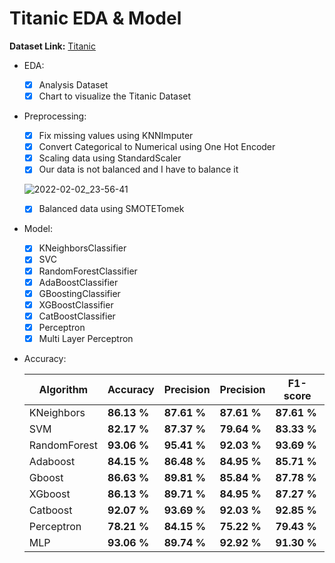 # Titanic EDA & Model

  **Dataset Link:** [Titanic](https://www.kaggle.com/c/titanic/data?select=train.csv)

  - EDA:
    - [x]  Analysis Dataset
    - [x]  Chart to visualize the Titanic Dataset

  - Preprocessing:
  
    - [x]  Fix missing values using KNNImputer
    - [x]  Convert Categorical to Numerical using One Hot Encoder
    - [x]  Scaling data using StandardScaler
    - [x]  Our data is not balanced and I have to balance it
    
    ![2022-02-02_23-56-41](https://user-images.githubusercontent.com/88143329/152232085-5f061c42-2ba2-4124-b8a8-6c2313b5f834.png)
    
    - [x] Balanced data using SMOTETomek

  - Model:

    - [x]  KNeighborsClassifier
    - [x]  SVC
    - [x]  RandomForestClassifier
    - [x]  AdaBoostClassifier
    - [x]  GBoostingClassifier
    - [x]  XGBoostClassifier
    - [x]  CatBoostClassifier
    - [x]  Perceptron
    - [x]  Multi Layer Perceptron

  - Accuracy:

    Algorithm | Accuracy | Precision | Precision | F1-score |
    ------------- | ------------- | ------------- | ------------- | ------------- |
    KNeighbors | **86.13 %** | **87.61 %** | **87.61 %**  | **87.61 %** | 
    SVM | **82.17 %** | **87.37 %** | **79.64 %**  | **83.33 %** |
    RandomForest | **93.06 %** | **95.41 %** | **92.03 %**  | **93.69 %** |
    Adaboost | **84.15 %** | **86.48 %** | **84.95 %**  | **85.71 %** |
    Gboost | **86.63 %** | **89.81 %** | **85.84 %**  | **87.78 %** |
    XGboost | **86.13 %** | **89.71 %** | **84.95 %**  | **87.27 %** |
    Catboost | **92.07 %** | **93.69 %** | **92.03 %**  | **92.85 %** |
    Perceptron | **78.21 %** | **84.15 %** | **75.22 %**  | **79.43 %** |
    MLP | **93.06 %** | **89.74 %** | **92.92 %**  | **91.30 %** |
    
